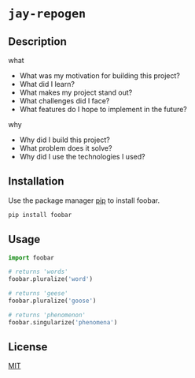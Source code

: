 # `jay-repogen`
## Description
what
- What was my motivation for building this project?
- What did I learn?
- What makes my project stand out?
- What challenges did I face?
- What features do I hope to implement in the future?

why
- Why did I build this project?
- What problem does it solve?
- Why did I use the technologies I used?

## Installation

Use the package manager [pip](https://pip.pypa.io/en/stable/) to install foobar.

```bash
pip install foobar
```

## Usage

```python
import foobar

# returns 'words'
foobar.pluralize('word')

# returns 'geese'
foobar.pluralize('goose')

# returns 'phenomenon'
foobar.singularize('phenomena')
```

## License
[MIT](https://choosealicense.com/licenses/mit/)
